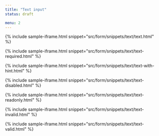 ```yaml
---
title: "Text input"
status: draft

menu: 2
---
```


{% include sample-iframe.html snippet="src/form/snippets/text/text.html" %}

{% include sample-iframe.html snippet="src/form/snippets/text/text-required.html" %}

{% include sample-iframe.html snippet="src/form/snippets/text/text-with-hint.html" %}

{% include sample-iframe.html snippet="src/form/snippets/text/text-disabled.html" %}

{% include sample-iframe.html snippet="src/form/snippets/text/text-readonly.html" %}

{% include sample-iframe.html snippet="src/form/snippets/text/text-invalid.html" %}

{% include sample-iframe.html snippet="src/form/snippets/text/text-valid.html" %}
